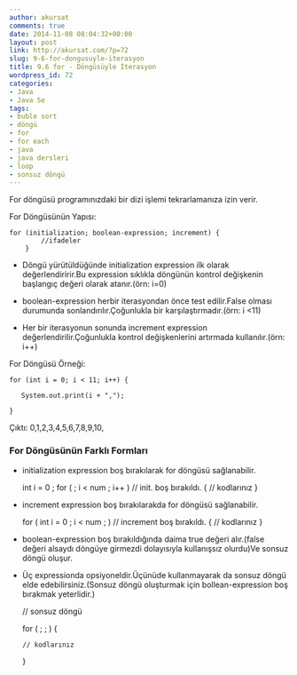 ```yaml
---
author: akursat
comments: true
date: 2014-11-08 08:04:32+00:00
layout: post
link: http://akursat.com/?p=72
slug: 9-6-for-dongusuyle-iterasyon
title: 9.6 for - Döngüsüyle İterasyon
wordpress_id: 72
categories:
- Java
- Java Se
tags:
- buble sort
- döngü
- for
- for each
- java
- java dersleri
- loop
- sonsuz döngü
---
```


For döngüsü programınızdaki bir dizi işlemi tekrarlamanıza izin verir.

For Döngüsünün Yapısı:


    
    for (initialization; boolean-expression; increment) {
            //ifadeler
        }





	
  * Döngü yürütüldüğünde initialization expression ilk olarak değerlendiririr.Bu expression sıklıkla döngünün kontrol değişkenin başlangıç değeri olarak atanır.(örn: i=0)

	
  * boolean-expression herbir iterasyondan önce test edilir.False olması durumunda sonlandırılır.Çoğunlukla bir karşılaştırmadır.(örn: i <11)

	
  * Her bir iterasyonun sonunda increment expression değerlendirilir.Çoğunlukla kontrol değişkenlerini artırmada kullanılır.(örn: i++)


For Döngüsü Örneği:

    
    for (int i = 0; i < 11; i++) {
    
       System.out.print(i + ",");
    
    }


Çıktı:
0,1,2,3,4,5,6,7,8,9,10,



### **For Döngüsünün Farklı Formları**





	
  * initialization expression boş bırakılarak for döngüsü sağlanabilir.



    
    int i = 0 ;
    for ( ; i < num ; i++ ) // init. boş bırakıldı.
    {
      // kodlarınız
    }





	
  * increment expression boş bırakılarakda for döngüsü sağlanabilir.



    
    for ( int i = 0 ; i < num ; ) // increment boş bırakıldı.
    {
      // kodlarınız
    }





	
  * boolean-expression boş bırakıldığında daima true değeri alır.(false değeri alsaydı döngüye girmezdi dolayısıyla kullanışsız olurdu)Ve sonsuz döngü oluşur.



	
  * Üç expressionda opsiyoneldir.Üçünüde kullanmayarak da sonsuz döngü elde edebilirsiniz.(Sonsuz döngü oluşturmak için bollean-expression boş bırakmak yeterlidir.)



    
    // sonsuz döngü



    
    for ( ; ; ) {
    
        // kodlarınız
    }







